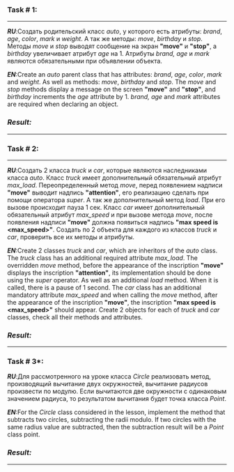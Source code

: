 ### Task # 1:

---
***RU***:Создать родительский класс *auto*, у которого есть атрибуты: *brand*, *age*, *color*, *mark* и *weight*. А так же методы: *move*, *birthday* и *stop*. Методы *move* и *stop* выводят сообщение на экран **"move"** и **"stop"**, а *birthday* увеличивает атрибут *age* на 1. Атрибуты *brand, age* и *mark* являются обязательными при объявлении объекта.

***EN***:Create an *auto* parent class that has attributes: *brand*, *age*, *color*, *mark* and *weight*. As well as methods: *move*, *birthday* and *stop*. The *move* and *stop* methods display a message on the screen **"move"** and **"stop"**, and *birthday* increments the *age* attribute by 1. *brand, age* and *mark* attributes are required when declaring an object.
### *Result:*

---
### Task # 2:

---
***RU***:Создать 2 класса *truck* и *car*, которые являются наследниками класса *auto*. Класс *truck* имеет дополнительный обязательный атрибут *max_load*. Переопределенный метод *move*, перед появлением надписи **"move"** выводит надпись **"attention"**, его реализацию сделать при помощи оператора *super*. А так же дополнительный метод *load*. При его вызове происходит пауза 1 сек. Класс *car* имеет дополнительный обязательный атрибут *max_speed* и при вызове метода *move*, после появления надписи **"move"** должна появиться надпись **"max speed is <max_speed>"**. Создать по 2 объекта для каждого из классов *truck* и *car*, проверить все их методы и атрибуты.

***EN***:Create 2 classes *truck* and *car*, which are inheritors of the *auto* class. The *truck* class has an additional required attribute *max_load*. The overridden *move* method, before the appearance of the inscription **"move"** displays the inscription **"attention"**, its implementation should be done using the *super* operator. As well as an additional *load* method. When it is called, there is a pause of 1 second. The *car* class has an additional mandatory attribute *max_speed* and when calling the *move* method, after the appearance of the inscription **"move"**, the inscription **"max speed is <max_speed>"** should appear. Create 2 objects for each of *truck* and *car* classes, check all their methods and attributes.
### *Result:*

---
### Task # 3*:
***RU***:Для рассмотренного на уроке класса *Circle* реализовать метод, производящий вычитание двух окружностей, вычитание радиусов произвести по модулю. Если вычитаются две окружности с одинаковым значением радиуса, то результатом вычитания будет точка класса *Point*.

***EN***:For the *Circle* class considered in the lesson, implement the method that subtracts two circles, subtracting the radii modulo. If two circles with the same radius value are subtracted, then the subtraction result will be a *Point* class point.
### *Result:*

---

